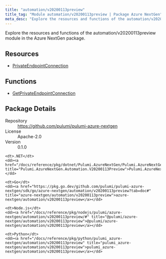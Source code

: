 ```yaml
---
title: "automation/v20200113preview"
title_tag: "Module automation/v20200113preview | Package Azure NextGen"
meta_desc: "Explore the resources and functions of the automation/v20200113preview module in the Azure NextGen package."
---
```


<!-- WARNING: this file was generated by Pulumi Docs Generator. -->
<!-- Do not edit by hand unless you're certain you know what you are doing! -->

Explore the resources and functions of the automation/v20200113preview module in the Azure NextGen package.

<h2 id="resources">Resources</h2>
<ul class="api">
    <li><a href="privateendpointconnection" title="PrivateEndpointConnection"><span class="symbol resource"></span>PrivateEndpointConnection</a></li>
</ul>

<h2 id="functions">Functions</h2>
<ul class="api">
    <li><a href="getprivateendpointconnection" title="GetPrivateEndpointConnection"><span class="symbol function"></span>GetPrivateEndpointConnection</a></li>
</ul>

<h2 id="package-details">Package Details</h2>
<dl class="package-details">
	<dt>Repository</dt>
	<dd><a href="https://github.com/pulumi/pulumi-azure-nextgen">https://github.com/pulumi/pulumi-azure-nextgen</a></dd>
	<dt>License</dt>
	<dd>Apache-2.0</dd>
	<dt>Version</dt>
	<dd>0.1.0</dd>
</dl>



<dl class="tabular">

    <dt>.NET</dt>
    <dd><a href="/docs/reference/pkg/dotnet/Pulumi.AzureNextGen/Pulumi.AzureNextGen.Automation.V20200113Preview.html" title="Pulumi.AzureNextGen.Automation.V20200113Preview">Pulumi.AzureNextGen.Automation.V20200113Preview</a></dd>

    <dt>Go</dt>
    <dd><a href="https://pkg.go.dev/github.com/pulumi/pulumi-azure-nextgen/sdk/go/azure-nextgen/automation/v20200113preview?tab=doc#" title="azure-nextgen/automation/v20200113preview">azure-nextgen/automation/v20200113preview</a></dd>

    <dt>Node.js</dt>
    <dd><a href="/docs/reference/pkg/nodejs/pulumi/azure-nextgen/automation/v20200113preview/#" title="@pulumi/azure-nextgen/automation/v20200113preview">@pulumi/azure-nextgen/automation/v20200113preview</a></dd>

    <dt>Python</dt>
    <dd><a href="/docs/reference/pkg/python/pulumi_azure-nextgen/automation/v20200113preview" title="pulumi_azure-nextgen/automation/v20200113preview">pulumi_azure-nextgen/automation/v20200113preview</a></dd>

</dl>

